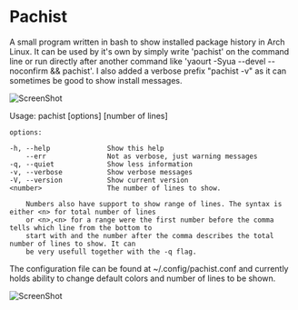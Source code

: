 Pachist
=======

A small program written in bash to show installed package history in Arch Linux. It can be used by it's own by simply write 'pachist' on the command line or run directly after another command like 'yaourt -Syua --devel --noconfirm && pachist'. I also added a verbose prefix "pachist -v" as it can sometimes be good to show install messages.


![ScreenShot](https://raw.github.com/Almehdi/pachist/master/screenshot1.png)


Usage: pachist [options] [number of lines]

	options:

	-h, --help              Show this help
	    --err               Not as verbose, just warning messages
	-q, --quiet             Show less information
	-v, --verbose           Show verbose messages
	-V, --version           Show current version
	<number>                The number of lines to show.
                                
        Numbers also have support to show range of lines. The syntax is either <n> for total number of lines
        or <n>,<n> for a range were the first number before the comma tells which line from the bottom to
        start with and the number after the comma describes the total number of lines to show. It can
        be very usefull together with the -q flag.


The configuration file can be found at ~/.config/pachist.conf and currently holds ability to change default colors and number of lines to be shown.

![ScreenShot](https://raw.github.com/Almehdi/pachist/master/screenshot2.png)

